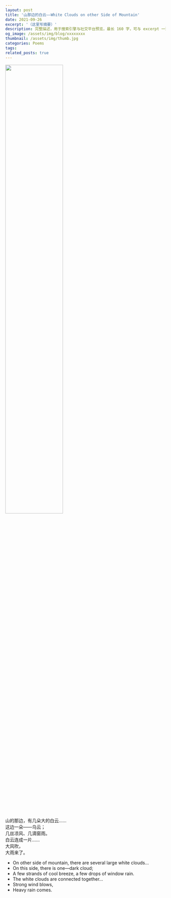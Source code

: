 ```yaml
---
layout: post
title: '山那边的白云——White Clouds on other Side of Mountain'
date: 2021-09-26
excerpt: '（这里写摘要）'
description: 完整描述，用于搜索引擎与社交平台预览，最长 160 字，可与 excerpt 一致
og_image: /assets/img/blog/xxxxxxxx
thumbnail: /assets/img/thumb.jpg
categories: Poems
tags: 
related_posts: true
---
```


<img src="{{ '/assets/img/blog/xxxxxxxx' | relative_url }}" style="width:60%;">

山的那边，有几朵大的白云……  
这边一朵——乌云；  
几丝凉风、几滴窗雨。  
白云连成一片……  
大风吹，  
大雨来了。

- On other side of mountain, there are several large white clouds…
- On this side, there is one—dark cloud;
- A few strands of cool breeze, a few drops of window rain.
- The white clouds are connected together…
- Strong wind blows,
- Heavy rain comes.